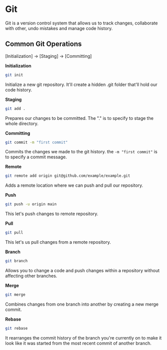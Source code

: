 # Git

Git is a version control system that allows us to track changes, collaborate with other, undo mistakes and manage code history.

## Common Git Operations

[Initialization] -> [Staging] -> [Committing]

**Initialization**

```sh
git init
```

Initialize a new git repository. It'll create a hidden .git folder that'll hold our code history.

**Staging**

```sh
git add .
```

Prepares our changes to be committed. The "." is to specify to stage the whole directory.

**Committing**

```sh
git commit -m "first commit"
```

Commits the changes we made to the git history. the `-m "first commit"` is to specify a commit message.

**Remote**

```sh
git remote add origin git@github.com/example/example.git
```

Adds a remote location where we can push and pull our repository.

**Push**

```sh
git push -u origin main
```

This let's push changes to remote repository.

**Pull**

```sh
git pull
```

This let's us pull changes from a remote repository.

**Branch**

```sh
git branch
```

Allows you to change a code and push changes within a repository without affecting other branches.

**Merge**

```sh
git merge
```

Combines changes from one branch into another by creating a new merge commit.

**Rebase**

```sh
git rebase
```

It rearranges the commit history of the branch you're currently on to make it look like it was started from the most recent commit of another branch.

